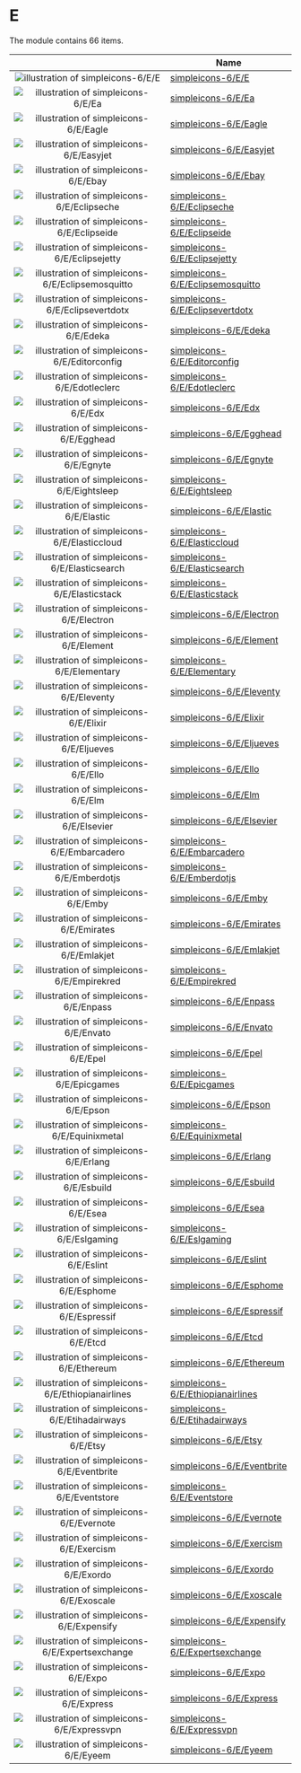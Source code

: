 # E

The module contains 66 items.



| |Name|
|:---:|---|
| ![illustration of simpleicons-6/E/E](../../simpleicons-6/E/E.png) | [simpleicons-6/E/E](../../simpleicons-6/E/E.md) |
| ![illustration of simpleicons-6/E/Ea](../../simpleicons-6/E/Ea.png) | [simpleicons-6/E/Ea](../../simpleicons-6/E/Ea.md) |
| ![illustration of simpleicons-6/E/Eagle](../../simpleicons-6/E/Eagle.png) | [simpleicons-6/E/Eagle](../../simpleicons-6/E/Eagle.md) |
| ![illustration of simpleicons-6/E/Easyjet](../../simpleicons-6/E/Easyjet.png) | [simpleicons-6/E/Easyjet](../../simpleicons-6/E/Easyjet.md) |
| ![illustration of simpleicons-6/E/Ebay](../../simpleicons-6/E/Ebay.png) | [simpleicons-6/E/Ebay](../../simpleicons-6/E/Ebay.md) |
| ![illustration of simpleicons-6/E/Eclipseche](../../simpleicons-6/E/Eclipseche.png) | [simpleicons-6/E/Eclipseche](../../simpleicons-6/E/Eclipseche.md) |
| ![illustration of simpleicons-6/E/Eclipseide](../../simpleicons-6/E/Eclipseide.png) | [simpleicons-6/E/Eclipseide](../../simpleicons-6/E/Eclipseide.md) |
| ![illustration of simpleicons-6/E/Eclipsejetty](../../simpleicons-6/E/Eclipsejetty.png) | [simpleicons-6/E/Eclipsejetty](../../simpleicons-6/E/Eclipsejetty.md) |
| ![illustration of simpleicons-6/E/Eclipsemosquitto](../../simpleicons-6/E/Eclipsemosquitto.png) | [simpleicons-6/E/Eclipsemosquitto](../../simpleicons-6/E/Eclipsemosquitto.md) |
| ![illustration of simpleicons-6/E/Eclipsevertdotx](../../simpleicons-6/E/Eclipsevertdotx.png) | [simpleicons-6/E/Eclipsevertdotx](../../simpleicons-6/E/Eclipsevertdotx.md) |
| ![illustration of simpleicons-6/E/Edeka](../../simpleicons-6/E/Edeka.png) | [simpleicons-6/E/Edeka](../../simpleicons-6/E/Edeka.md) |
| ![illustration of simpleicons-6/E/Editorconfig](../../simpleicons-6/E/Editorconfig.png) | [simpleicons-6/E/Editorconfig](../../simpleicons-6/E/Editorconfig.md) |
| ![illustration of simpleicons-6/E/Edotleclerc](../../simpleicons-6/E/Edotleclerc.png) | [simpleicons-6/E/Edotleclerc](../../simpleicons-6/E/Edotleclerc.md) |
| ![illustration of simpleicons-6/E/Edx](../../simpleicons-6/E/Edx.png) | [simpleicons-6/E/Edx](../../simpleicons-6/E/Edx.md) |
| ![illustration of simpleicons-6/E/Egghead](../../simpleicons-6/E/Egghead.png) | [simpleicons-6/E/Egghead](../../simpleicons-6/E/Egghead.md) |
| ![illustration of simpleicons-6/E/Egnyte](../../simpleicons-6/E/Egnyte.png) | [simpleicons-6/E/Egnyte](../../simpleicons-6/E/Egnyte.md) |
| ![illustration of simpleicons-6/E/Eightsleep](../../simpleicons-6/E/Eightsleep.png) | [simpleicons-6/E/Eightsleep](../../simpleicons-6/E/Eightsleep.md) |
| ![illustration of simpleicons-6/E/Elastic](../../simpleicons-6/E/Elastic.png) | [simpleicons-6/E/Elastic](../../simpleicons-6/E/Elastic.md) |
| ![illustration of simpleicons-6/E/Elasticcloud](../../simpleicons-6/E/Elasticcloud.png) | [simpleicons-6/E/Elasticcloud](../../simpleicons-6/E/Elasticcloud.md) |
| ![illustration of simpleicons-6/E/Elasticsearch](../../simpleicons-6/E/Elasticsearch.png) | [simpleicons-6/E/Elasticsearch](../../simpleicons-6/E/Elasticsearch.md) |
| ![illustration of simpleicons-6/E/Elasticstack](../../simpleicons-6/E/Elasticstack.png) | [simpleicons-6/E/Elasticstack](../../simpleicons-6/E/Elasticstack.md) |
| ![illustration of simpleicons-6/E/Electron](../../simpleicons-6/E/Electron.png) | [simpleicons-6/E/Electron](../../simpleicons-6/E/Electron.md) |
| ![illustration of simpleicons-6/E/Element](../../simpleicons-6/E/Element.png) | [simpleicons-6/E/Element](../../simpleicons-6/E/Element.md) |
| ![illustration of simpleicons-6/E/Elementary](../../simpleicons-6/E/Elementary.png) | [simpleicons-6/E/Elementary](../../simpleicons-6/E/Elementary.md) |
| ![illustration of simpleicons-6/E/Eleventy](../../simpleicons-6/E/Eleventy.png) | [simpleicons-6/E/Eleventy](../../simpleicons-6/E/Eleventy.md) |
| ![illustration of simpleicons-6/E/Elixir](../../simpleicons-6/E/Elixir.png) | [simpleicons-6/E/Elixir](../../simpleicons-6/E/Elixir.md) |
| ![illustration of simpleicons-6/E/Eljueves](../../simpleicons-6/E/Eljueves.png) | [simpleicons-6/E/Eljueves](../../simpleicons-6/E/Eljueves.md) |
| ![illustration of simpleicons-6/E/Ello](../../simpleicons-6/E/Ello.png) | [simpleicons-6/E/Ello](../../simpleicons-6/E/Ello.md) |
| ![illustration of simpleicons-6/E/Elm](../../simpleicons-6/E/Elm.png) | [simpleicons-6/E/Elm](../../simpleicons-6/E/Elm.md) |
| ![illustration of simpleicons-6/E/Elsevier](../../simpleicons-6/E/Elsevier.png) | [simpleicons-6/E/Elsevier](../../simpleicons-6/E/Elsevier.md) |
| ![illustration of simpleicons-6/E/Embarcadero](../../simpleicons-6/E/Embarcadero.png) | [simpleicons-6/E/Embarcadero](../../simpleicons-6/E/Embarcadero.md) |
| ![illustration of simpleicons-6/E/Emberdotjs](../../simpleicons-6/E/Emberdotjs.png) | [simpleicons-6/E/Emberdotjs](../../simpleicons-6/E/Emberdotjs.md) |
| ![illustration of simpleicons-6/E/Emby](../../simpleicons-6/E/Emby.png) | [simpleicons-6/E/Emby](../../simpleicons-6/E/Emby.md) |
| ![illustration of simpleicons-6/E/Emirates](../../simpleicons-6/E/Emirates.png) | [simpleicons-6/E/Emirates](../../simpleicons-6/E/Emirates.md) |
| ![illustration of simpleicons-6/E/Emlakjet](../../simpleicons-6/E/Emlakjet.png) | [simpleicons-6/E/Emlakjet](../../simpleicons-6/E/Emlakjet.md) |
| ![illustration of simpleicons-6/E/Empirekred](../../simpleicons-6/E/Empirekred.png) | [simpleicons-6/E/Empirekred](../../simpleicons-6/E/Empirekred.md) |
| ![illustration of simpleicons-6/E/Enpass](../../simpleicons-6/E/Enpass.png) | [simpleicons-6/E/Enpass](../../simpleicons-6/E/Enpass.md) |
| ![illustration of simpleicons-6/E/Envato](../../simpleicons-6/E/Envato.png) | [simpleicons-6/E/Envato](../../simpleicons-6/E/Envato.md) |
| ![illustration of simpleicons-6/E/Epel](../../simpleicons-6/E/Epel.png) | [simpleicons-6/E/Epel](../../simpleicons-6/E/Epel.md) |
| ![illustration of simpleicons-6/E/Epicgames](../../simpleicons-6/E/Epicgames.png) | [simpleicons-6/E/Epicgames](../../simpleicons-6/E/Epicgames.md) |
| ![illustration of simpleicons-6/E/Epson](../../simpleicons-6/E/Epson.png) | [simpleicons-6/E/Epson](../../simpleicons-6/E/Epson.md) |
| ![illustration of simpleicons-6/E/Equinixmetal](../../simpleicons-6/E/Equinixmetal.png) | [simpleicons-6/E/Equinixmetal](../../simpleicons-6/E/Equinixmetal.md) |
| ![illustration of simpleicons-6/E/Erlang](../../simpleicons-6/E/Erlang.png) | [simpleicons-6/E/Erlang](../../simpleicons-6/E/Erlang.md) |
| ![illustration of simpleicons-6/E/Esbuild](../../simpleicons-6/E/Esbuild.png) | [simpleicons-6/E/Esbuild](../../simpleicons-6/E/Esbuild.md) |
| ![illustration of simpleicons-6/E/Esea](../../simpleicons-6/E/Esea.png) | [simpleicons-6/E/Esea](../../simpleicons-6/E/Esea.md) |
| ![illustration of simpleicons-6/E/Eslgaming](../../simpleicons-6/E/Eslgaming.png) | [simpleicons-6/E/Eslgaming](../../simpleicons-6/E/Eslgaming.md) |
| ![illustration of simpleicons-6/E/Eslint](../../simpleicons-6/E/Eslint.png) | [simpleicons-6/E/Eslint](../../simpleicons-6/E/Eslint.md) |
| ![illustration of simpleicons-6/E/Esphome](../../simpleicons-6/E/Esphome.png) | [simpleicons-6/E/Esphome](../../simpleicons-6/E/Esphome.md) |
| ![illustration of simpleicons-6/E/Espressif](../../simpleicons-6/E/Espressif.png) | [simpleicons-6/E/Espressif](../../simpleicons-6/E/Espressif.md) |
| ![illustration of simpleicons-6/E/Etcd](../../simpleicons-6/E/Etcd.png) | [simpleicons-6/E/Etcd](../../simpleicons-6/E/Etcd.md) |
| ![illustration of simpleicons-6/E/Ethereum](../../simpleicons-6/E/Ethereum.png) | [simpleicons-6/E/Ethereum](../../simpleicons-6/E/Ethereum.md) |
| ![illustration of simpleicons-6/E/Ethiopianairlines](../../simpleicons-6/E/Ethiopianairlines.png) | [simpleicons-6/E/Ethiopianairlines](../../simpleicons-6/E/Ethiopianairlines.md) |
| ![illustration of simpleicons-6/E/Etihadairways](../../simpleicons-6/E/Etihadairways.png) | [simpleicons-6/E/Etihadairways](../../simpleicons-6/E/Etihadairways.md) |
| ![illustration of simpleicons-6/E/Etsy](../../simpleicons-6/E/Etsy.png) | [simpleicons-6/E/Etsy](../../simpleicons-6/E/Etsy.md) |
| ![illustration of simpleicons-6/E/Eventbrite](../../simpleicons-6/E/Eventbrite.png) | [simpleicons-6/E/Eventbrite](../../simpleicons-6/E/Eventbrite.md) |
| ![illustration of simpleicons-6/E/Eventstore](../../simpleicons-6/E/Eventstore.png) | [simpleicons-6/E/Eventstore](../../simpleicons-6/E/Eventstore.md) |
| ![illustration of simpleicons-6/E/Evernote](../../simpleicons-6/E/Evernote.png) | [simpleicons-6/E/Evernote](../../simpleicons-6/E/Evernote.md) |
| ![illustration of simpleicons-6/E/Exercism](../../simpleicons-6/E/Exercism.png) | [simpleicons-6/E/Exercism](../../simpleicons-6/E/Exercism.md) |
| ![illustration of simpleicons-6/E/Exordo](../../simpleicons-6/E/Exordo.png) | [simpleicons-6/E/Exordo](../../simpleicons-6/E/Exordo.md) |
| ![illustration of simpleicons-6/E/Exoscale](../../simpleicons-6/E/Exoscale.png) | [simpleicons-6/E/Exoscale](../../simpleicons-6/E/Exoscale.md) |
| ![illustration of simpleicons-6/E/Expensify](../../simpleicons-6/E/Expensify.png) | [simpleicons-6/E/Expensify](../../simpleicons-6/E/Expensify.md) |
| ![illustration of simpleicons-6/E/Expertsexchange](../../simpleicons-6/E/Expertsexchange.png) | [simpleicons-6/E/Expertsexchange](../../simpleicons-6/E/Expertsexchange.md) |
| ![illustration of simpleicons-6/E/Expo](../../simpleicons-6/E/Expo.png) | [simpleicons-6/E/Expo](../../simpleicons-6/E/Expo.md) |
| ![illustration of simpleicons-6/E/Express](../../simpleicons-6/E/Express.png) | [simpleicons-6/E/Express](../../simpleicons-6/E/Express.md) |
| ![illustration of simpleicons-6/E/Expressvpn](../../simpleicons-6/E/Expressvpn.png) | [simpleicons-6/E/Expressvpn](../../simpleicons-6/E/Expressvpn.md) |
| ![illustration of simpleicons-6/E/Eyeem](../../simpleicons-6/E/Eyeem.png) | [simpleicons-6/E/Eyeem](../../simpleicons-6/E/Eyeem.md) |




